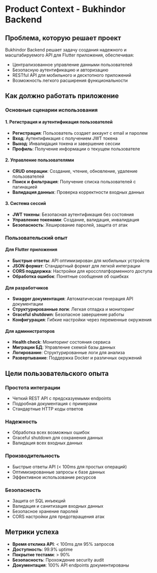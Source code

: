 # Product Context - Bukhindor Backend

## Проблема, которую решает проект
Bukhindor Backend решает задачу создания надежного и масштабируемого API для Flutter приложения, обеспечивая:
- Централизованное управление данными пользователей
- Безопасную аутентификацию и авторизацию
- RESTful API для мобильного и десктопного приложений
- Возможность легкого расширения функциональности

## Как должно работать приложение

### Основные сценарии использования

#### 1. Регистрация и аутентификация пользователей
- **Регистрация**: Пользователь создает аккаунт с email и паролем
- **Вход**: Аутентификация с получением JWT токена
- **Выход**: Инвалидация токена и завершение сессии
- **Профиль**: Получение информации о текущем пользователе

#### 2. Управление пользователями
- **CRUD операции**: Создание, чтение, обновление, удаление пользователей
- **Поиск и фильтрация**: Получение списка пользователей с пагинацией
- **Валидация данных**: Проверка корректности входных данных

#### 3. Система сессий
- **JWT токены**: Безопасная аутентификация без состояния
- **Управление токенами**: Создание, валидация, инвалидация
- **Безопасность**: Хеширование паролей, защита от атак

### Пользовательский опыт

#### Для Flutter приложения
- **Быстрые ответы**: API оптимизирован для мобильных устройств
- **JSON формат**: Стандартный формат для легкой интеграции
- **CORS поддержка**: Настройки для кроссплатформенного доступа
- **Обработка ошибок**: Понятные сообщения об ошибках

#### Для разработчиков
- **Swagger документация**: Автоматическая генерация API документации
- **Структурированные логи**: Легкая отладка и мониторинг
- **Graceful shutdown**: Безопасное завершение работы
- **Конфигурация**: Гибкие настройки через переменные окружения

#### Для администраторов
- **Health check**: Мониторинг состояния сервиса
- **Миграции БД**: Управление схемой базы данных
- **Логирование**: Структурированные логи для анализа
- **Развертывание**: Поддержка Docker и различных окружений

## Цели пользовательского опыта

### Простота интеграции
- Четкий REST API с предсказуемыми endpoints
- Подробная документация с примерами
- Стандартные HTTP коды ответов

### Надежность
- Обработка всех возможных ошибок
- Graceful shutdown для сохранения данных
- Валидация всех входных данных

### Производительность
- Быстрые ответы API (< 100ms для простых операций)
- Оптимизированные запросы к базе данных
- Эффективное использование ресурсов

### Безопасность
- Защита от SQL инъекций
- Валидация и санитизация входных данных
- Безопасное хранение паролей
- CORS настройки для предотвращения атак

## Метрики успеха
- **Время отклика API**: < 100ms для 95% запросов
- **Доступность**: 99.9% uptime
- **Покрытие тестами**: > 90%
- **Безопасность**: Прохождение security audit
- **Документация**: 100% API endpoints документированы 